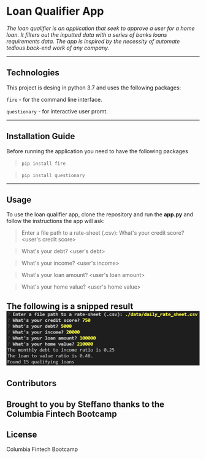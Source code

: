 # Loan Qualifier App
*The loan qualifier is an application that seek to approve a user for a home loan. It filters out the inputted data with a series of banks loans requirements data. The app is inspired by the necessity of automate tedious back-end work of any company.*

---

## Technologies
This project is desing in python 3.7 and uses the following packages:

`fire` - for the command line interface.

`questionary` - for interactive user promt.

---

## Installation Guide
Before running the application you need to have the following packages

>`pip install fire`

>`pip install questionary`

---

## Usage
To use the loan qualifier app, clone the repository and run the **app.py**  and follow the instructions the app will ask:
>Enter a file path to a rate-sheet (.csv): <your path here for the bank loan database>
>What's your credit score? <user's credit score>

>What's your debt? <user's debt>
 
>What's your income? <user's income>
 
>What's your loan amount? <user's loan amount>
 
>What's your home value? <user's home value>

The following is a snipped result 
![example of the returning value of the app](example.png)
---

## Contributors
Brought to you by Steffano thanks to the Columbia Fintech Bootcamp
---

## License
Columbia Fintech Bootcamp
